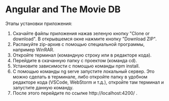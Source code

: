 # Angular and The Movie DB

Этапы установки приложения:

1. Скачайте файлы приложения нажав зеленую кнопку "Clone or download". В открывшемся окне нажмите кнопку "Download ZIP".
2. Распакуйте zip-архив с помощью специальной программы, например WinRAR.
3. Откройте терминал (командную строку или в редакторе кода).
4. Перейдите в скачанную папку с проектом (команда cd).
5. Установите зависимости с помощью команды npm install.
6. С помощью команды ng serve запустите локальный сервер. Это можно сделать в терминале, либо откройте папку в удобном редакторе кода (VSCode, WebStorm и т.д.), откройте там терминал и запустите данную команду.
7. После этого перейдите по ссылке http://localhost:4200/ .
